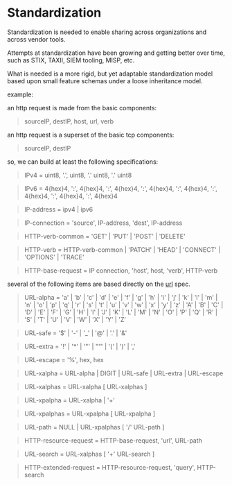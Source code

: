# Standardization

Standardization is needed to enable sharing across organizations and across vendor tools.

Attempts at standardization have been growing and getting better over time, such as STIX, TAXII, SIEM tooling, MISP, etc.

What is needed is a more rigid, but yet adaptable standardization model based upon small feature schemas under a loose inheritance model.

example:

an http request is made from the basic components:

>  sourceIP, destIP, host, url, verb

an http request is a superset of the basic tcp components:

>  sourceIP, destIP

so, we can build at least the following specifications:

>  IPv4 = uint8, '.', uint8, '.' uint8, '.' uint8

>  IPv6 = 4{hex}4, ':', 4{hex}4, ':', 4{hex}4, ':', 4{hex}4, ':', 4{hex}4, ':', 4{hex}4, ':', 4{hex}4, ':', 4{hex}4 

>  IP-address = ipv4 | ipv6

>  IP-connection = 'source', IP-address, 'dest', IP-address

>  HTTP-verb-common = 'GET' | 'PUT' | 'POST' | 'DELETE'

>  HTTP-verb = HTTP-verb-common | 'PATCH' | 'HEAD' | 'CONNECT' | 'OPTIONS' | 'TRACE'

>  HTTP-base-request = IP connection, 'host', host, 'verb', HTTP-verb

several of the following items are based directly on the [url](https://www.w3.org/Addressing/URL/uri-spec.html) spec.

>  URL-alpha = 'a' | 'b' | 'c' | 'd' | 'e' | 'f' | 'g' | 'h' | 'i' | 'j' | 'k' | 'l' | 'm' | 'n' | 'o' | 'p' | 'q' | 'r' | 's' | 't' | 'u' | 'v' | 'w' | 'x' | 'y' | 'z' | 'A' | 'B' | 'C' | 'D' | 'E' | 'F' | 'G' | 'H' | 'I' | 'J' | 'K' | 'L' | 'M' | 'N' | 'O' | 'P' | 'Q' | 'R' | 'S' | 'T' | 'U' | 'V' | 'W' | 'X' | 'Y' | 'Z'

>  URL-safe = '$' | '-' | '_' | '@' | '.' | '&'

>  URL-extra = '!' | '*' | '"' | "'" | '(' | ')' | ','

>  URL-escape = '%', hex, hex

>  URL-xalpha = URL-alpha | DIGIT | URL-safe | URL-extra | URL-escape

>  URL-xalphas = URL-xalpha [ URL-xalphas ]

>  URL-xpalpha = URL-xalpha | '+'

>  URL-xpalphas = URL-xpalpha [ URL-xpalpha ]

>  URL-path = NULL | URL-xpalphas [ '/' URL-path ] 

>  HTTP-resource-request = HTTP-base-request, 'url', URL-path

>  URL-search = URL-xalphas [ '+' URL-search ]

>  HTTP-extended-request = HTTP-resource-request, 'query', HTTP-search